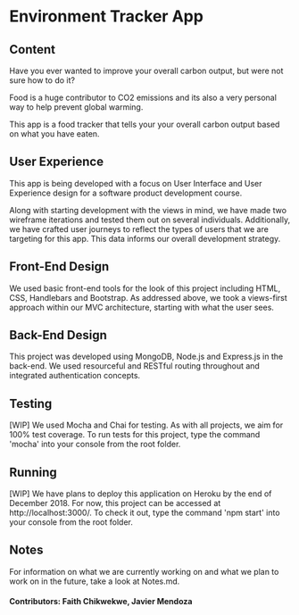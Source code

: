 # Environment Tracker App

## Content
Have you ever wanted to improve your overall carbon output, but were not sure how to do it?

Food is a huge contributor to CO2 emissions and its also a very personal way to help prevent global warming.

This app is a food tracker that tells your your overall carbon output based on what you have eaten.

## User Experience
This app is being developed with a focus on User Interface and User Experience design for a software product development course.

Along with starting development with the views in mind, we have made two wireframe iterations and tested them out on several individuals. Additionally, we have crafted user journeys to reflect the types of users that we are targeting for this app. This data informs our overall development strategy.

## Front-End Design
We used basic front-end tools for the look of this project including HTML, CSS, Handlebars and Bootstrap. As addressed above, we took a views-first approach within our MVC architecture, starting with what the user sees.

## Back-End Design
This project was developed using MongoDB, Node.js and Express.js in the back-end. We used resourceful and RESTful routing throughout and integrated authentication concepts.

## Testing
[WIP] We used Mocha and Chai for testing. As with all projects, we aim for 100% test coverage. To run tests for this project, type the command 'mocha' into your console from the root folder.

## Running
[WIP] We have plans to deploy this application on Heroku by the end of December 2018. For now, this project can be accessed at http://localhost:3000/. To check it out, type the command 'npm start' into your console from the root folder.

## Notes
For information on what we are currently working on and what we plan to work on in the future, take a look at Notes.md.

#### Contributors: Faith Chikwekwe, Javier Mendoza
